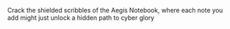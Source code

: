 Crack the shielded scribbles of the Aegis Notebook, where each note you add might just unlock a hidden path to cyber glory

